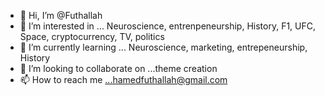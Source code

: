 - 👋 Hi, I’m @Futhallah
- 👀 I’m interested in ... Neuroscience, entrenpeneurship, History, F1, UFC, Space, cryptocurrency, TV, politics
- 🌱 I’m currently learning ... Neuroscience, marketing, entrepeneurship, History
- 💞️ I’m looking to collaborate on ...theme creation
- 📫 How to reach me ...hamedfuthallah@gmail.com

<!---
Futhallah/Futhallah is a ✨ special ✨ repository because its `README.md` (this file) appears on your GitHub profile.
You can click the Preview link to take a look at your changes.
--->
